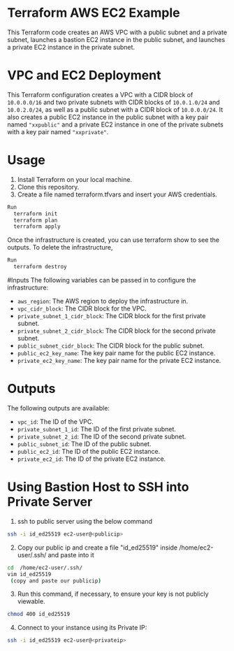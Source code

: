# Terraform AWS EC2 Example
This Terraform code creates an AWS VPC with a public subnet and a private subnet, launches a bastion EC2 instance in the public subnet, and launches a private EC2 instance in the private subnet.


# VPC and EC2 Deployment
This Terraform configuration creates a VPC with a CIDR block of `10.0.0.0/16` and two private subnets with CIDR blocks of `10.0.1.0/24` and `10.0.2.0/24`, as well as a public subnet with a CIDR block of `10.0.0.0/24`. It also creates a public EC2 instance in the public subnet with a key pair named `"xxpublic"` and a private EC2 instance in one of the private subnets with a key pair named `"xxprivate"`.

# Usage
1. Install Terraform on your local machine.
2. Clone this repository.
3. Create a file named terraform.tfvars and insert your AWS credentials.
```bash
Run
  terraform init
  terraform plan
  terraform apply
```
Once the infrastructure is created, you can use terraform show to see the outputs.
To delete the infrastructure,
```bash
Run
  terraform destroy
```

#Inputs
The following variables can be passed in to configure the infrastructure:

* `aws_region`: The AWS region to deploy the infrastructure in. 
* `vpc_cidr_block`: The CIDR block for the VPC.
* `private_subnet_1_cidr_block`: The CIDR block for the first private subnet. 
* `private_subnet_2_cidr_block`: The CIDR block for the second private subnet. 
* `public_subnet_cidr_block`: The CIDR block for the public subnet. 
* `public_ec2_key_name`: The key pair name for the public EC2 instance. 
* `private_ec2_key_name`: The key pair name for the private EC2 instance. 

# Outputs
The following outputs are available:

* `vpc_id`: The ID of the VPC.
* `private_subnet_1_id`: The ID of the first private subnet. 
* `private_subnet_2_id`: The ID of the second private subnet. 
* `public_subnet_id`: The ID of the public subnet. 
* `public_ec2_id`: The ID of the public EC2 instance. 
* `private_ec2_id`: The ID of the private EC2 instance.


# Using Bastion Host to SSH into Private Server
1. ssh to public server using the below command
```bash
ssh -i id_ed25519 ec2-user@<publicip>
```
2. Copy our public ip and create a file "id_ed25519" inside /home/ec2-user/.ssh/ and paste into it 
```bash
cd  /home/ec2-user/.ssh/
vim id_ed25519
 (copy and paste our publicip)
 ```
3. Run this command, if necessary, to ensure your key is not publicly viewable.
```bash
chmod 400 id_ed25519
```
4. Connect to your instance using its Private IP:
```bash
ssh -i id_ed25519 ec2-user@<privateip>
```



